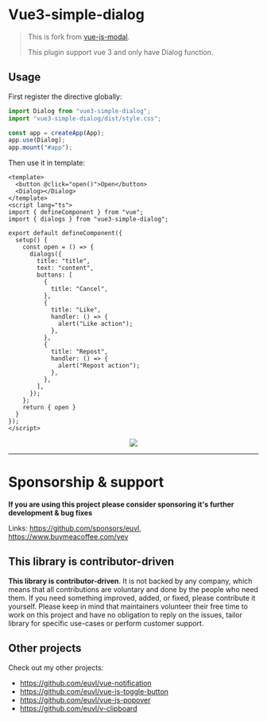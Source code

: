 # Vue3-simple-dialog

> This is fork from [vue-js-modal](https://github.com/euvl/vue-js-modal). 
> 
> This plugin support vue 3 and only have Dialog function.

## Usage

First register the directive globally:

```js
import Dialog from "vue3-simple-dialog";
import "vue3-simple-dialog/dist/style.css";

const app = createApp(App);
app.use(Dialog);
app.mount("#app");
```

Then use it in template:

```vue
<template>
  <button @click="open()">Open</button>
  <Dialog></Dialog>
</template>
<script lang="ts">
import { defineComponent } from "vue";
import { dialogs } from "vue3-simple-dialog";

export default defineComponent({
  setup() {
    const open = () => {
      dialogs({
        title: "title",
        text: "content",
        buttons: [
          {
            title: "Cancel",
          },
          {
            title: "Like",
            handler: () => {
              alert("Like action");
            },
          },
          {
            title: "Repost",
            handler: () => {
              alert("Repost action");
            },
          },
        ],
      });
    };
    return { open }
  }
});
</script>
```

<p align="center">
  <img src="https://media.giphy.com/media/3oKIPco1eNxAA1rD4Q/giphy.gif">
</p>

---

# Sponsorship & support

**If you are using this project please consider sponsoring it's further development & bug fixes**

Links: https://github.com/sponsors/euvl, https://www.buymeacoffee.com/yev

## This library is contributor-driven

**This library is contributor-driven**. It is not backed by any company, which means that all contributions are voluntary and done by the people who need them. If you need something improved, added, or fixed, please contribute it yourself. Please keep in mind that maintainers volunteer their free time to work on this project and have no obligation to reply on the issues, tailor library for specific use-cases or perform customer support.

## Other projects

Check out my other projects:

- https://github.com/euvl/vue-notification
- https://github.com/euvl/vue-js-toggle-button
- https://github.com/euvl/vue-js-popover
- https://github.com/euvl/v-clipboard
